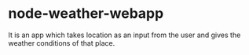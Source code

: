 # node-weather-webapp
It is an app which takes location as an input from the user and gives the weather conditions of that place.
